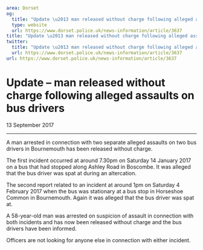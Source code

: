 ```yaml
area: Dorset
og:
  title: "Update \u2013 man released without charge following alleged assaults on bus drivers"
  type: website
  url: https://www.dorset.police.uk/news-information/article/3637
title: "Update \u2013 man released without charge following alleged assaults on bus drivers |"
twitter:
  title: "Update \u2013 man released without charge following alleged assaults on bus drivers"
  url: https://www.dorset.police.uk/news-information/article/3637
url: https://www.dorset.police.uk/news-information/article/3637
```

# Update – man released without charge following alleged assaults on bus drivers

13 September 2017

* * *

A man arrested in connection with two separate alleged assaults on two bus drivers in Bournemouth has been released without charge.

The first incident occurred at around 7.30pm on Saturday 14 January 2017 on a bus that had stopped along Ashley Road in Boscombe. It was alleged that the bus driver was spat at during an altercation.

The second report related to an incident at around 1pm on Saturday 4 February 2017 when the bus was stationary at a bus stop in Horseshoe Common in Bournemouth. Again it was alleged that the bus driver was spat at.

A 58-year-old man was arrested on suspicion of assault in connection with both incidents and has now been released without charge and the bus drivers have been informed.

Officers are not looking for anyone else in connection with either incident.
